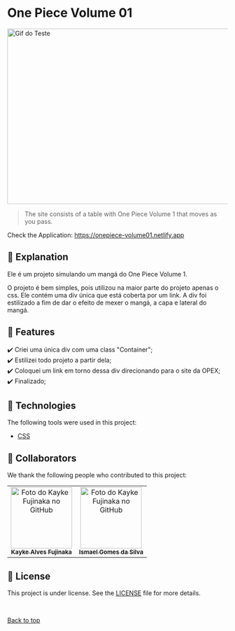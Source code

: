 # One Piece Volume 01

<img src="./assets/img/gif.gif" width="800px" height="400px" alt="Gif do Teste">

>  The site consists of a table with One Piece Volume 1 that moves as you pass.

Check the Application: https://onepiece-volume01.netlify.app
## :page_facing_up: Explanation

Ele é um projeto simulando um mangá do One Piece Volume 1.

O projeto é bem simples, pois utilizou na maior parte do projeto apenas o css. Ele contém uma div única que está coberta por um link.
A div foi estilizado a fim de dar o efeito de mexer o mangá, a capa e lateral do mangá.
## :dart: Features ##

:heavy_check_mark: Criei uma única div com uma class "Container";\
:heavy_check_mark: Estilizei todo projeto a partir dela;\
:heavy_check_mark: Coloquei um link em torno dessa div direcionando para o site da OPEX;\
:heavy_check_mark: Finalizado;


## :rocket: Technologies ##

The following tools were used in this project:

- [CSS](https://developer.mozilla.org/pt-BR/docs/Web/CSS)  
## 🤝 Collaborators

We thank the following people who contributed to this project:

<table>
  <tr>
    <td align="center">
      <a href="#">
        <img src="https://avatars.githubusercontent.com/u/98772000?s=400&u=80de9af672be7f75cc7a546838552cf63d5b82fe&v=4" width="140px;" alt="Foto do Kayke Fujinaka no GitHub"/><br>
        <sub>
          <b>Kayke Alves Fujinaka</b>
        </sub>
      </a>
    </td>
    <td align="center">
      <a href="#">
        <img src="https://avatars.githubusercontent.com/u/97638555?v=4" width="140px;" alt="Foto do Kayke Fujinaka no GitHub"/><br>
        <sub>
          <b>Ismael Gomes da Silva</b>
        </sub>
      </a>
    </td>
  </tr>
</table>

## 📝 License

This project is under license. See the [LICENSE](LICENSE.md) file for more details.

&#xa0;

<a href="#top">Back to top</a>
